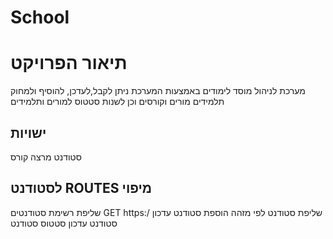 # School
# תיאור הפרויקט
מערכת לניהול מוסד לימודים
באמצעות המערכת ניתן לקבל,לעדכן, להוסיף ולמחוק תלמידים מורים וקורסים 
וכן לשנות סטטוס למורים ותלמידים  
## ישויות
סטודנט
מרצה
קורס
## לסטודנט ROUTES  מיפוי
שליפת רשימת סטודנטים
GET https:/
שליפת סטודנט לפי מזהה
הוספת סטודנט
עדכון סטודנט
עדכון סטטוס סטודנט
